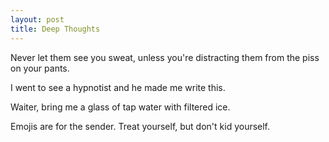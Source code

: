 ```yaml
---
layout: post
title: Deep Thoughts
---
```

Never let them see you sweat, unless you're distracting them from the piss on your pants.

I went to see a hypnotist and he made me write this.

Waiter, bring me a glass of tap water with filtered ice.

Emojis are for the sender.  Treat yourself, but don't kid yourself.
